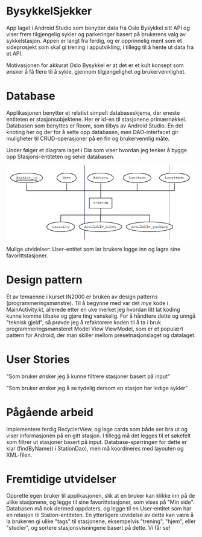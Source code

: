 # BysykkelSjekker
App laget i Android Studio som benytter data fra Oslo Bysykkel sitt API og viser frem tilgjengelig sykler og parkeringer basert på brukerens valg av sykkelstasjon. 
Appen er langt fra ferdig, og er opprinnelig ment som et sideprosjekt som skal gi trening i apputvikling, i tillegg til å hente ut data fra et API. 

Motivasjonen for akkurat Oslo Bysykkel er at det er et kult konsept som ønsker å få flere til å sykle, gjennom tilgjengelighet og brukervennlighet. 

# Database
Applikasjonen benytter et relativt simpelt databaseskjema, der eneste entiteten er stasjonsobjektene. Her er id-en til stasjonene primærnøkkel. Databasen som benyttes er Room, som tilbys av Android Studio. En del knoting her og der for å sette opp databasen, men DAO-interfacet gir muligheter til CRUD-operasjoner på en fin og brukervennlig måte. 

Under følger et diagram laget i Dia som viser hvordan jeg tenker å bygge opp Stasjons-entiteten og selve databasen.

![Databasen](https://github.com/ahmeds99/BysykkelSjekker/blob/master/app/db_documentation/database_img.PNG)

Mulige utvidelser: User-entitet som lar brukere logge inn og lagre sine favorittstasjoner.

# Design pattern
Et av temaenne i kurset IN2000 er bruken av design patterns (programmeringsmønstre). Til å begynne med var det *mye* kode i MainActivity.kt, allerede etter en uke merket jeg hvordan litt lat koding kunne komme tilbake og gjøre ting vanskelig. For å håndtere dette og unngå "teknisk gjeld", så prøvde jeg å refaktorere koden til å ta i bruk programmeringsmønsteret Model View ViewModel, som er et populært pattern for Android, der man skiller mellom presetnasjonslaget og datalaget. 

# User Stories
"Som bruker ønsker jeg å kunne filtrere stasjoner basert på input"

"Som bruker ønsker jeg å se tydelig dersom en stasjon har ledige sykler"

# Pågående arbeid
Implementere ferdig RecyclerView, og lage cards som både ser bra ut og viser informasjonen på en gitt stasjon. I tillegg må det legges til et søkefelt som filtrer ut stasjoner basert på input. Database-spørringen for dette er klar (findByName() i StationDao), men må koordineres med layouten og XML-filen. 

# Fremtidige utvidelser
Opprette egen bruker til applikasjonen, slik at en bruker kan klikke inn på de ulike stasjonene, og legge til sine favorittstasjoner, som vises på "Min side". Databasen må nok dermed oppdaters, og legge til en User-entitet som har en relasjon til Station-entiteten. 
En ytterligere utvidelse av dette kan være å la brukeren gi ulike "tags" til stasjonene, eksempelvis "trening", "hjem", eller "studier", og sortere stasjonsvisningene basert på dette. Vi får se!
